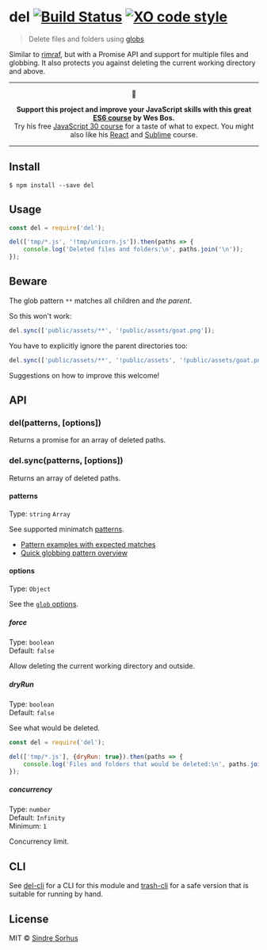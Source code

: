 # del [![Build Status](https://travis-ci.org/sindresorhus/del.svg?branch=master)](https://travis-ci.org/sindresorhus/del) [![XO code style](https://img.shields.io/badge/code_style-XO-5ed9c7.svg)](https://github.com/sindresorhus/xo)

> Delete files and folders using [globs](https://github.com/isaacs/minimatch#usage)

Similar to [rimraf](https://github.com/isaacs/rimraf), but with a Promise API and support for multiple files and globbing. It also protects you against deleting the current working directory and above.

---

<p align="center">🐶</p>
<p align="center"><b>Support this project and improve your JavaScript skills with this great <a href="https://ES6.io/friend/AWESOME">ES6 course</a> by Wes Bos.</b><br>Try his free <a href="https://javascript30.com/friend/AWESOME">JavaScript 30 course</a> for a taste of what to expect. You might also like his <a href="https://ReactForBeginners.com/friend/AWESOME">React</a> and <a href="https://SublimeTextBook.com/friend/AWESOME">Sublime</a> course.</p>

---


## Install

```
$ npm install --save del
```


## Usage

```js
const del = require('del');

del(['tmp/*.js', '!tmp/unicorn.js']).then(paths => {
	console.log('Deleted files and folders:\n', paths.join('\n'));
});
```


## Beware

The glob pattern `**` matches all children and *the parent*.

So this won't work:

```js
del.sync(['public/assets/**', '!public/assets/goat.png']);
```

You have to explicitly ignore the parent directories too:

```js
del.sync(['public/assets/**', '!public/assets', '!public/assets/goat.png']);
```

Suggestions on how to improve this welcome!


## API

### del(patterns, [options])

Returns a promise for an array of deleted paths.

### del.sync(patterns, [options])

Returns an array of deleted paths.

#### patterns

Type: `string` `Array`

See supported minimatch [patterns](https://github.com/isaacs/minimatch#usage).

- [Pattern examples with expected matches](https://github.com/sindresorhus/multimatch/blob/master/test.js)
- [Quick globbing pattern overview](https://github.com/sindresorhus/multimatch#globbing-patterns)

#### options

Type: `Object`

See the [`glob` options](https://github.com/isaacs/node-glob#options).

##### force

Type: `boolean`<br>
Default: `false`

Allow deleting the current working directory and outside.

##### dryRun

Type: `boolean`<br>
Default: `false`

See what would be deleted.

```js
const del = require('del');

del(['tmp/*.js'], {dryRun: true}).then(paths => {
	console.log('Files and folders that would be deleted:\n', paths.join('\n'));
});
```

##### concurrency

Type: `number`<br>
Default: `Infinity`<br>
Minimum: `1`

Concurrency limit.


## CLI

See [del-cli](https://github.com/sindresorhus/del-cli) for a CLI for this module and [trash-cli](https://github.com/sindresorhus/trash-cli) for a safe version that is suitable for running by hand.


## License

MIT © [Sindre Sorhus](https://sindresorhus.com)
